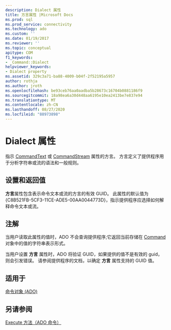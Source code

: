 ```yaml
---
description: Dialect 属性
title: 方言属性 |Microsoft Docs
ms.prod: sql
ms.prod_service: connectivity
ms.technology: ado
ms.custom: ''
ms.date: 01/19/2017
ms.reviewer: ''
ms.topic: conceptual
apitype: COM
f1_keywords:
- _Command::Dialect
helpviewer_keywords:
- Dialect property
ms.assetid: 329c3a71-ba88-4009-b04f-2f52195a5957
author: rothja
ms.author: jroth
ms.openlocfilehash: be93ceb76aa0aadba5b28673c16704b0881186f9
ms.sourcegitcommit: 18a98ea6a30d448aa6195e10ea2413be7e837e94
ms.translationtype: MT
ms.contentlocale: zh-CN
ms.lasthandoff: 08/27/2020
ms.locfileid: "88973898"
---
```

# <a name="dialect-property"></a>Dialect 属性
指示 [CommandText](../../../ado/reference/ado-api/commandtext-property-ado.md) 或 [CommandStream](../../../ado/reference/ado-api/commandstream-property-ado.md) 属性的方言。 方言定义了提供程序用于分析字符串或流的语法和一般规则。  
  
## <a name="settings-and-return-values"></a>设置和返回值  
 **方言**属性包含表示命令文本或流的方言的有效 GUID。 此属性的默认值为 {C8B521FB-5CF3-11CE-ADE5-00AA0044773D}，指示提供程序应选择如何解释命令文本或流。  
  
## <a name="remarks"></a>注解  
 当用户读取此属性的值时，ADO 不会查询提供程序;它返回当前存储在 [Command](../../../ado/reference/ado-api/command-object-ado.md) 对象中的值的字符串表示形式。  
  
 当用户设置 **方言** 属性时，ADO 将验证 GUID，如果提供的值不是有效的 guid，则会引发错误。 请参阅提供程序的文档，以确定 **方言** 属性支持的 GUID 值。  
  
## <a name="applies-to"></a>适用于  
 [命令对象 (ADO)](../../../ado/reference/ado-api/command-object-ado.md)  
  
## <a name="see-also"></a>另请参阅  
 [Execute 方法（ADO 命令）](../../../ado/reference/ado-api/execute-method-ado-command.md)

